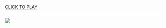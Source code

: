 
<a href="https://premium76.site?title=what_game_is_solid_snake_from&ref=12M">CLICK TO PLAY</a></h3>
<hr>

<a href="https://premium76.site?title=what_game_is_solid_snake_from&ref=12M"><img src="https://clearcache.store/games.png"></a>


